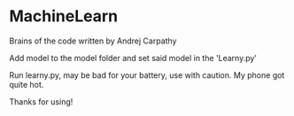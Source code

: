 # MachineLearn

Brains of the code written by Andrej Carpathy

Add model to the model folder and set said model in the 'Learny.py'

Run learny.py, may be bad for your battery, use with caution. My phone got quite hot.

Thanks for using!
